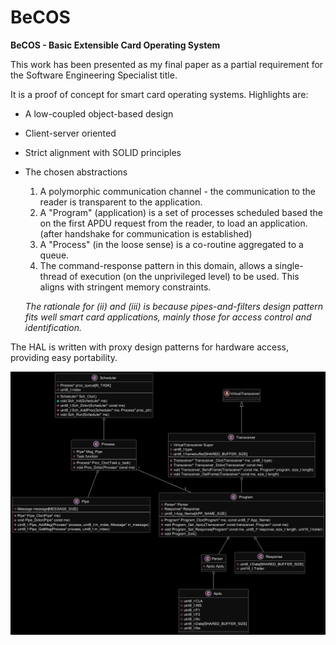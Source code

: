 # BeCOS
**BeCOS - Basic Extensible Card Operating System**

This work has been presented as my final paper as a partial requirement for the Software Engineering Specialist title.

It is a proof of concept for smart card operating systems. Highlights are:

* A low-coupled object-based design
* Client-server oriented
* Strict alignment with SOLID principles
* The chosen abstractions
  1. A polymorphic communication channel - the communication to the reader is transparent to the application.
  2. A "Program" (application) is a set of processes scheduled based the on the first APDU request from the reader, to load an application. (after handshake for communication is established)
  3. A "Process" (in the loose sense) is a co-routine aggregated to a queue.
  4. The command-response pattern in this domain, allows a single-thread of execution (on the unprivileged level) to be used. This aligns with stringent memory constraints.
  
  *The rationale for (ii) and (iii) is because pipes-and-filters design pattern fits well smart card applications, mainly those for access control and identification.*
  
The HAL is written with proxy design patterns for hardware access, providing easy portability. 
    

    
![uml](https://github.com/antoniogiacomelli/BeCOS/blob/main/uml2.png)
